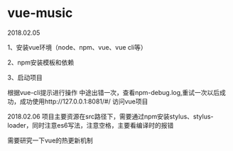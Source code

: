 # vue-music

2018.02.05

1、安装vue环境（node、npm、vue、vue cli等）

2、npm安装模板和依赖

3、启动项目

根据vue-cli提示进行操作
中途出错一次，查看npm-debug.log,重试一次以后成功，成功使用http://127.0.0.1:8081/#/ 访问vue项目

2018.02.06
项目主要资源在src路径下，需要通过npm安装stylus、stylus-loader，同时注意es6写法，注意空格，主要看编译时的报错

需要研究一下vue的热更新机制

